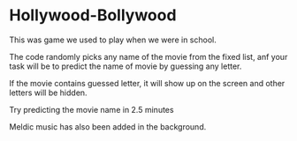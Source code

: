 # Hollywood-Bollywood
This was game we used to play when we were in school. 

The code randomly picks any name of the movie from the fixed list, anf your task will be to predict the name of movie by guessing any letter.

If the movie contains guessed letter, it will show up on the screen and other letters will be hidden.

Try predicting the movie name in 2.5 minutes

Meldic music has also been added in the background.
